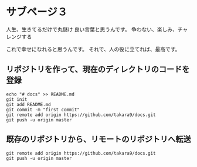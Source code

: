 # サブページ３

人生、生きてるだけで丸儲け
良い言葉と思うんです。
争わない、楽しみ、チャレンジする

これで幸せになれると思うんです。
それで、人の役に立てれば、最高です。


## リポジトリを作って、現在のディレクトリのコードを登録

~~~
echo "# docs" >> README.md
git init
git add README.md
git commit -m "first commit"
git remote add origin https://github.com/takara9/docs.git
git push -u origin master
~~~

## 既存のリポジトリから、リモートのリポジトリへ転送

~~~
git remote add origin https://github.com/takara9/docs.git
git push -u origin master
~~~

